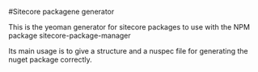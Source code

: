 #Sitecore packagene generator

This is the yeoman generator for sitecore packages to use with the NPM package sitecore-package-manager

Its main usage is to give a structure and a nuspec file for generating the nuget package correctly.